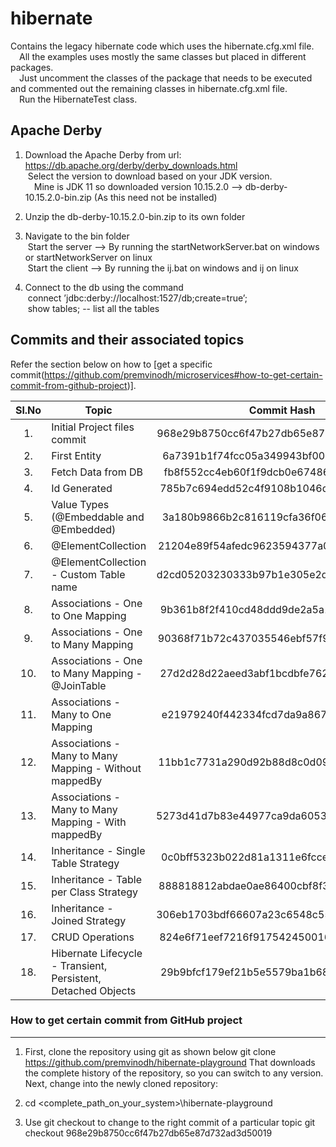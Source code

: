 # hibernate
<!-- 
	https://docs.github.com/en/github/writing-on-github/getting-started-with-writing-and-formatting-on-github/basic-writing-and-formatting-syntax#hiding-content-with-comments 
	https://github.com/adam-p/markdown-here/wiki/Markdown-Cheatsheet#tables
-->

Contains the legacy hibernate code which uses the hibernate.cfg.xml file.  
&emsp;All the examples uses mostly the same classes but placed in different packages.  
&emsp;Just uncomment the classes of the package that needs to be executed and commented out the remaining classes in hibernate.cfg.xml file.  
&emsp;Run the HibernateTest class.  
	
Apache Derby 
-----------------------------------	
1. Download the Apache Derby from url: https://db.apache.org/derby/derby_downloads.html  
   &nbsp;Select the version to download based on your JDK version.  
   &emsp;Mine is JDK 11 so downloaded version 10.15.2.0 --> db-derby-10.15.2.0-bin.zip  (As this need not be installed)  

2. Unzip the db-derby-10.15.2.0-bin.zip to its own folder

3. Navigate to the bin folder  
   &nbsp;Start the server --> By running the startNetworkServer.bat on windows or startNetworkServer on linux  
   &nbsp;Start the client --> By running the ij.bat on windows and ij on linux

4. Connect to the db using the command  
   &nbsp;connect ’jdbc:derby://localhost:1527/db;create=true’;  
   &nbsp;show tables; -- list all the tables  

Commits and their associated topics 
-----------------------------------
Refer the section below on how to [get a specific commit(https://github.com/premvinodh/microservices#how-to-get-certain-commit-from-github-project)].

| Sl.No		| Topic                                       						| Commit Hash           								|
|:---------:|-------------------------------------------------------------------|:-----------------------------------------------------:|
| 	1.		| Initial Project files commit										| 968e29b8750cc6f47b27db65e87d732ad3d50019				|
| 	2.		| First Entity														| 6a7391b1f74fcc05a349943bf00a339f24c1bf48				|
| 	3.		| Fetch Data from DB												| fb8f552cc4eb60f1f9dcb0e67486e9cdf9789aea				|
| 	4.		| Id Generated														| 785b7c694edd52c4f9108b1046d4cbfab9d4a7aa				|
| 	5.		| Value Types (@Embeddable and @Embedded)							| 3a180b9866b2c816119cfa36f06c8fd7dce37fa2				|
| 	6.		| @ElementCollection												| 21204e89f54afedc9623594377a0cd0840775554				|
| 	7.		| @ElementCollection - Custom Table name							| d2cd05203230333b97b1e305e2d902f8282261ac				|
| 	8.		| Associations - One to One Mapping 								| 9b361b8f2f410cd48ddd9de2a5a1e31a96f11d22				|
| 	9.		| Associations - One to Many Mapping 								| 90368f71b72c437035546ebf57f911d329561873				|
| 	10.		| Associations - One to Many Mapping - @JoinTable					| 27d2d28d22aeed3abf1bcdbfe76262912a7d673c				|
| 	11.		| Associations - Many to One Mapping								| e21979240f442334fcd7da9a8672af4a7252d9fa				|
| 	12.		| Associations - Many to Many Mapping - Without mappedBy			| 11bb1c7731a290d92b88d8c0d096607f192df0de				|
| 	13.		| Associations - Many to Many Mapping - With mappedBy				| 5273d41d7b83e44977ca9da60530ded357b959ab				|
| 	14.		| Inheritance - Single Table Strategy								| 0c0bff5323b022d81a1311e6fcce323cc6b5a947				|
| 	15.		| Inheritance - Table per Class Strategy							| 888818812abdae0ae86400cbf8f343c1b6908979				|
| 	16.		| Inheritance - Joined Strategy										| 306eb1703bdf66607a23c6548c559b541200886d				|
| 	17.		| CRUD Operations													| 824e6f71eef7216f917542450016334a47a9bbde				|
| 	18.		| Hibernate Lifecycle - Transient, Persistent, Detached Objects		| 29b9bfcf179ef21b5e5579ba1b68b854ee14db7d				|

### How to get certain commit from GitHub project
------------------------------------------------
1. First, clone the repository using git as shown below
git clone https://github.com/premvinodh/hibernate-playground
That downloads the complete history of the repository, so you can switch to any version. Next, change into the newly cloned repository:

2. cd <complete_path_on_your_system>\hibernate-playground

3. Use git checkout <COMMIT> to change to the right commit of a particular topic
git checkout 968e29b8750cc6f47b27db65e87d732ad3d50019
